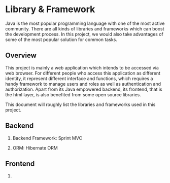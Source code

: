 Library & Framework
===================

Java is the most popular programming language with one of the most active
community. There are all kinds of libraries and frameworks which can boost the
development process. In this project, we would also take advantages of some
of the most popular solution for common tasks.

Overview
--------

This project is mainly a web application which intends to be accessed via
web browser. For different people who access this application as different
identity, it represent different interface and functions, which requires a
handy framework to manage users and roles as well as authentication and
authorization. Apart from its Java empowered backend, its frontend, that is
the html layer, is also benefited from some open source libraries.

This document will roughly list the libraries and frameworks used in this
project.

Backend
-------

1. Backend Framework: Sprint MVC

2. ORM: Hibernate ORM

Frontend
--------

1. 